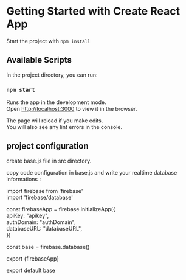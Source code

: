 # Getting Started with Create React App

Start the project with `npm install`

## Available Scripts

In the project directory, you can run:

### `npm start`

Runs the app in the development mode.\
Open [http://localhost:3000](http://localhost:3000) to view it in the browser.

The page will reload if you make edits.\
You will also see any lint errors in the console.

## project configuration

create base.js file in src directory.

copy code configuration in base.js and write your realtime database informations :


import firebase from 'firebase' <br>
import 'firebase/database' <br>

const firebaseApp = firebase.initializeApp({<br>
    apiKey: "apikey",<br>
    authDomain: "authDomain",<br>
    databaseURL: "databaseURL",<br>
})

const base = firebase.database()

export {firebaseApp}

export default base
